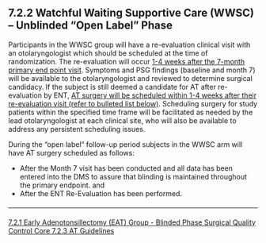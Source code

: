 ## 7.2.2 Watchful Waiting Supportive Care (WWSC) – Unblinded “Open Label” Phase

Participants in the WWSC group will have a re-evaluation clinical visit with an otolaryngologist
which should be scheduled at the time of randomization. The re-evaluation will occur <u>1-4 weeks
after the 7-month primary end point visit</u>. Symptoms and PSG findings (baseline and month 7)
will be available to the otolaryngologist and reviewed to determine surgical candidacy. If the
subject is still deemed a candidate for AT after re-evaluation by ENT, <u>AT surgery will be
scheduled within 1-4 weeks after their re-evaluation visit (refer to bulleted list below)</u>.
Scheduling surgery for study patients within the specified time frame will be facilitated as
needed by the lead otolaryngologist at each clinical site, who will also be available to address
any persistent scheduling issues.

During the “open label” follow-up period subjects in the WWSC arm will have AT surgery
scheduled as follows:

* After the Month 7 visit has been conducted and all data has been entered into the
DMS to assure that blinding is maintained throughout the primary endpoint.
and
* After the ENT Re-Evaluation has been performed.


<hr class="soften" style="margin-top: 20px;margin-bottom: 20px;"/>

<div class="center">
<div class="btn-group">
  <a href=":pages_path:/manuals/surgical-quality-control-core/7-02-01-eat-group-blinded-phase.md" class="btn btn-default">
    <span class="glyphicon glyphicon-chevron-left"></span>
    7.2.1 Early Adenotonsillectomy (EAT) Group - Blinded Phase
  </a>

  <a href=":pages_path:/manuals/surgical-quality-control-core" class="btn btn-default">
    <span class="glyphicon glyphicon-chevron-up"></span>
    Surgical Quality Control Core
  </a>

  <a href=":pages_path:/manuals/surgical-quality-control-core/7-02-03-at-guidelines.md" class="btn btn-success">
    7.2.3 AT Guidelines
    <span class="glyphicon glyphicon-chevron-right"></span>
  </a>
</div>
</div>
